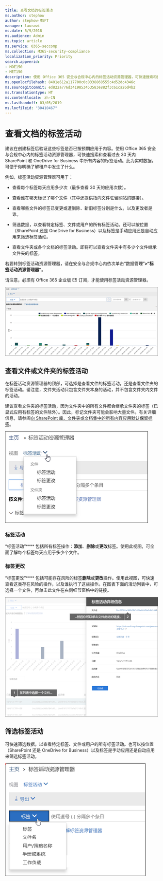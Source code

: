```yaml
---
title: 查看文档的标签活动
ms.author: stephow
author: stephow-MSFT
manager: laurawi
ms.date: 5/9/2018
ms.audience: Admin
ms.topic: article
ms.service: O365-seccomp
ms.collection: M365-security-compliance
localization_priority: Priority
search.appverid:
- MOE150
- MET150
description: 使用 Office 365 安全与合规中心内的标签活动资源管理器，可快速搜索和查看过去 30 天内 SharePoint 和 OneDrive for Business 中所有内容的标签活动。此为实时数据，可便于你明确了解租户中发生了什么。
ms.openlocfilehash: 8401e612a117700c0c8338860555c4d52dc4346c
ms.sourcegitcommit: ed822a776d3419853453583e882f3c61ca26d4b2
ms.translationtype: HT
ms.contentlocale: zh-CN
ms.lasthandoff: 03/05/2019
ms.locfileid: "30410467"
---
```

# <a name="view-label-activity-for-documents"></a>查看文档的标签活动

建议在创建标签后验证这些标签是否已按预期应用于内容。使用 Office 365 安全与合规中心内的标签活动资源管理器，可快速搜索和查看过去 30 天内 SharePoint 和 OneDrive for Business 中所有内容的标签活动。此为实时数据，可便于你明确了解租户中发生了什么。
  
例如，标签活动资源管理器可用于：
  
- 查看每个标签每天应用多少次（最多查看 30 天的应用次数）。
    
- 查看谁在哪天标记了哪个文件（其中还提供指向文件驻留网站的链接）。
    
- 查看哪些文件的标签已变更或遭删除、新旧标签分别是什么，以及更改者是谁。
    
- 筛选数据，以查看特定标签、文件或用户的所有标签活动。还可以按位置（SharePoint 还是 OneDrive for Business）以及标签是手动应用还是自动应用来筛选标签活动。
    
- 查看文件夹或各个文档的标签活动。即将可以查看文件夹中有多少个文件继承文件夹的标签。
    
若要转到标签活动资源管理器，请在安全与合规中心内依次单击“数据管理”****\>“标签活动资源管理器”****。
  
请注意，必须有 Office 365 企业版 E5 订阅，才能使用标签活动资源管理器。
  
![标签活动资源管理器](media/671ca0cd-1457-40b4-9917-b663360afd95.png)
  
## <a name="view-label-activities-for-files-or-folders"></a>查看文件或文件夹的标签活动

在标签活动资源管理器的顶部，可选择是查看文件的标签活动，还是查看文件夹的标签活动。请注意，文件夹活动只包含文件夹本身的活动，并不包含文件夹内文件的活动。
  
建议查看文件夹的标签活动，因为文件夹中的所有文件都会继承文件夹的标签（已显式应用有标签的文件除外）。因此，标记文件夹可能会影响大量文件。有关详细信息，请参阅[向 SharePoint 库、文件夹或文档集中的所有内容应用默认保留标签](labels.md#applying-a-default-retention-label-to-all-content-in-a-sharepoint-library-folder-or-document-set)。
  
![用于显示文件和文件夹的标签活动的下拉菜单](media/11030584-f52d-49eb-86f3-7ead16a3b704.png)
  
### <a name="label-activities"></a>标签活动

 “标签活动”**** 包括所有标签操作：**添加**、**删除**或**更改**标签。使用此视图，可全面了解每个标签每天应用于多少个文件。 
  
### <a name="label-changes"></a>标签更改

 “标签更改”**** 包括可能存在风险的标签**删除**或**更改**操作。使用此视图，可快速查看这类存在风险的操作，以及谁执行了这些操作。在图表下面的活动列表中，可选择一个文件，再单击此文件在右侧细节窗格中的链接。 
  
![标签活动的细节窗格](media/eb580fd4-b5be-4fda-9ba5-c1256777310d.png)
  
## <a name="filter-label-activity"></a>筛选标签活动

可快速筛选数据，以查看特定标签、文件或用户的所有标签活动。也可以按位置（SharePoint 还是 OneDrive for Business）以及标签是手动应用还是自动应用来筛选标签活动。
  
![标签活动筛选器](media/9de92985-120f-48b4-96a7-ef7ec8a71ff0.png)
  

